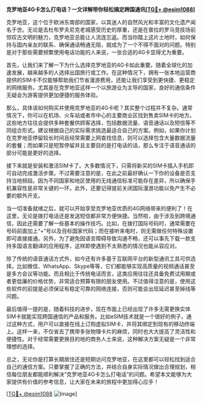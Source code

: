 **克罗地亚4G卡怎么打电话？一文详解带你轻松搞定跨国通讯[[TG💪+ @esim1088](https://t.me/s/esim1088)]**

克罗地亚，这个位于欧洲东南部的国家，以其迷人的自然风光和丰富的文化遗产闻名于世。无论是去杜布罗夫尼克老城感受历史的厚重，还是在普拉的罗马竞技场前惊叹古文明的魅力，克罗地亚总能让人流连忘返。而当你踏上这片土地时，如何保持与国内亲友的联系、确保通话畅通无阻，就成为了一个不得不面对的问题。特别是对于那些需要频繁使用电话功能的人来说，一张合适的4G卡显得尤为重要。

首先，让我们来了解一下为什么选择克罗地亚的4G卡如此重要。随着全球化的加速发展，越来越多的人选择出国旅行或工作。在这种情况下，拥有一张本地运营商提供的SIM卡不仅能够帮助我们节省漫游费用，还能让我们享受到更快捷、更稳定的网络服务。尤其是在克罗地亚这样一个以旅游业为主导的国家，良好的通信条件无疑会为游客提供更加便捷的服务体验。

那么，具体该如何购买并使用克罗地亚的4G卡呢？其实整个过程并不复杂。通常情况下，你可以在机场、火车站或者市中心的主要商业区找到售卖SIM卡的地方。这些地方往往会提供多种套餐供顾客选择，包括数据流量、语音通话以及短信等不同组合形式。建议根据自己的实际需求挑选最适合自己的方案。例如，如果你计划在克罗地亚停留较长时间且经常需要上网查找信息，则可以选择包含大量数据流量的套餐；而如果只是短暂停留并且主要目的是打电话的话，那么专注于语音通话的部分可能是更好的选择。

接下来就是安装和激活SIM卡了。大多数情况下，只需将新买的SIM卡插入手机即可自动完成激活步骤。不过需要注意的是，在此之前最好确认一下你的设备是否支持当地频段。因为不同国家和地区使用的无线通信标准可能存在差异，所以确保手机兼容性是非常关键的一环。此外，还要记得提前关闭国际漫游功能以免产生不必要的额外开支。

当一切准备就绪之后，就可以开始享受克罗地亚优质的4G网络带来的便利了！在这里，无论是拨打电话还是发送短信都非常方便快捷。当然啦，由于涉及到跨境通信，因此还需要了解一些基本的操作技巧。比如，在拨打国际号码时，通常需要在号码前面加上“+”号以及目标国家代码；而在接听来电时，则无需做任何特殊设置即可直接接通。另外，为了避免因语言障碍导致沟通不畅，还可以事先下载一款支持多国语言翻译的应用程序，这样即使遇到不太熟悉的情况也能从容应对。

除了传统的语音通话方式外，如今还有许多基于互联网平台的新型通讯工具可供选择。比如微信、WhatsApp、Skype等等，它们都能够实现高质量的视频通话甚至是多方会议等功能。而且相比于传统电话而言，这类应用往往还具备免费试用期或者更低廉的价格优势，非常适合预算有限的朋友使用。不过值得注意的是，使用这些软件的前提是必须保证有稳定可靠的网络连接，否则可能会出现延迟甚至掉线等问题。

最后值得一提的是，随着科技的进步，现在市面上已经出现了许多无需更换实体SIM卡就能实现跨国通信的产品和服务。比如eSIM技术就是一个很好的例子。通过这种方式，用户可以直接在线上订购虚拟SIM卡，并将其绑定到现有的移动终端上。这样一来，不仅省去了携带多张物理卡片的麻烦，同时也大大提高了灵活性和便捷性。对于经常需要更换目的地的商务人士来说，这种解决方案无疑是一个非常理想的选择。

总之，无论你是打算长期居住还是短期访问克罗地亚，在这里都可以轻松找到适合自己的通信方案。只要掌握了正确的方法，并结合自身实际情况做出合理规划，相信每位朋友都能顺利解决“克罗地亚4G卡怎么打电话”的问题。希望本文能够为大家提供有价值的参考信息，让大家在未来的旅程中更加得心应手！

[[TG💪+ @esim1088](https://t.me/s/esim1088) ![Image](https://i.postimg.cc/4NQfJmqS/Snipaste-2025-05-13-00-14-12.png)]